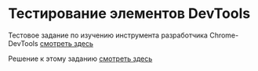 # Тестирование элементов  DevTools

Тестовое задание по изучению инструмента разработчика Chrome-DevTools [смотреть здесь](https://github.com/AndreiBra/Chrome-DevTools/blob/main/Задание%20по%20изучению%20инструмента%20разработчика%20Chrome-DevTools.md)

Решение к этому заданию [смотреть здесь](https://youtu.be/t5Wv4Fnilvs)

